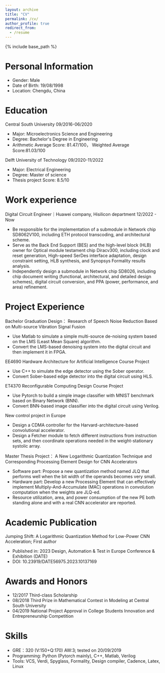 ```yaml
---
layout: archive
title: "CV"
permalink: /cv/
author_profile: true
redirect_from:
  - /resume
---
```


{% include base_path %}

Personal Information
======
* Gender: Male
* Date of Birth: 19/08/1998 
* Location: Chengdu, China 

Education
======
Central South University                                               09/2016-06/2020                                                               
* Major: Microelectronics Science and Engineering                
* Degree: Bachelor's Degree in Engineering
* Arithmetic Average Score: 81.47/100， Weighted Average Score:81.03/100

Delft University of Technology                                          09/2020-11/2022                                                             
* Major: Electrical Engineering                
* Degree: Master of science
* Thesis project Score: 8.5/10


Work experience
======
Digital Circuit Engineer｜Huawei company, Hisilicon department                     	12/2022 - Now
* Be responsible for the implementation of a submodule in Network chip SD8062V100, including ETH protocol transcoding, and architectural scheme.
* Serve as the Back End Support (BES) and the high-level block (HLB) owner for Optical module testament chip Diracv300, including clock and reset generation, High-speed SerDes interface adaptation, design constraint setting, HLB synthesis, and Synopsys Formality results analysis.
* Independently design a submodule in Network chip SD8026, including chip document writing (functional, architectural, and detailed design schemes), digital circuit conversion, and PPA (power, performance, and area) refinement. 


Project Experience 
======
Bachelor Graduation Design： Research of Speech Noise Reduction Based on Multi-source Vibration Signal Fusion 
* Use Matlab to simulate a simple multi-source de-noising system based on the LMS (Least Mean Square) algorithm. 
* Convert the LMS-based denoising system into the digital circuit and then implement it in FPGA. 

EE4690 Hardware Architecture for Artificial Intelligence Course Project 
* Use C++ to simulate the edge detector using the Sober operator. 
* Convert Sober-based edge detector into the digital circuit using HLS. 

ET4370 Reconfigurable Computing Design Course Project 
* Use Pytorch to build a simple image classifier with MNIST benchmark based on Binary Network (BNN). 
* Convert BNN-based image classifier into the digital circuit using Verilog. 

New control project in Europe
* Design a CDMA controller for the Harvard-architecture-based convolutional accelerator. 
* Design a Fetcher module to fetch different instructions from instruction sets, and then coordinate operations needed in the weight-stationary systolic array. 

Master Thesis Project： A New Logarithmic Quantization Technique and Corresponding Processing Element Design for CNN Accelerators 
* Software part: Propose a new quantization method named JLQ that performs well when the bit width of the 
operands becomes very small. 
* Hardware part: Develop a new Processing Element that can effectively implement Multiply-And-Accumulate 
(MAC) operations in convolution computation when the weights are JLQ-ed. 
* Resource utilization, area, and power consumption of the new PE both standing alone and with a real CNN 
accelerator are reported. 

  
Academic Publication
======
Jumping Shift: A Logarithmic Quantization Method for Low-Power CNN Acceleration;       First author 
* Published in: 2023 Design, Automation & Test in Europe Conference & Exhibition (DATE) 
* DOI: 10.23919/DATE56975.2023.10137169 

  
Awards and Honors 
======
* 12/2017 Third-class Scholarship 
* 08/2018 Third Prize in Mathematical Contest in Modeling at Central South University 
* 04/2019 National Project Approval in College Students Innovation and Entrepreneurship Competition 
  
  
Skills
======
* GRE：320 (V:150+Q:170) AW:3; tested on 20/09/2019
* Programming: Python (Pytorch mainly), C++, Matlab, Verilog
* Tools: VCS, Verdi, Spyglass, Formality, Design compiler, Cadence, Latex, Linux


